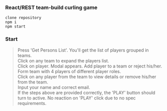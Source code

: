 ### React/REST team-build curling game

```
clone repository
npm i
npm start
```

### Start  
> Press 'Get Persons List'. You'll get the list of players grouped in teams.  
Click on any team to expand the players list.  
Click on player. Modal appears. Add player to a team or reject his/her.  
Form team with 4 players of different player roles.  
Click on any player from the team to view details or remove his/her from the team.  
Input your name and correct email.  
If the steps above are provided correctly, the 'PLAY' button should turn to active. No reaction on 'PLAY' click due to no spec requirements.  
